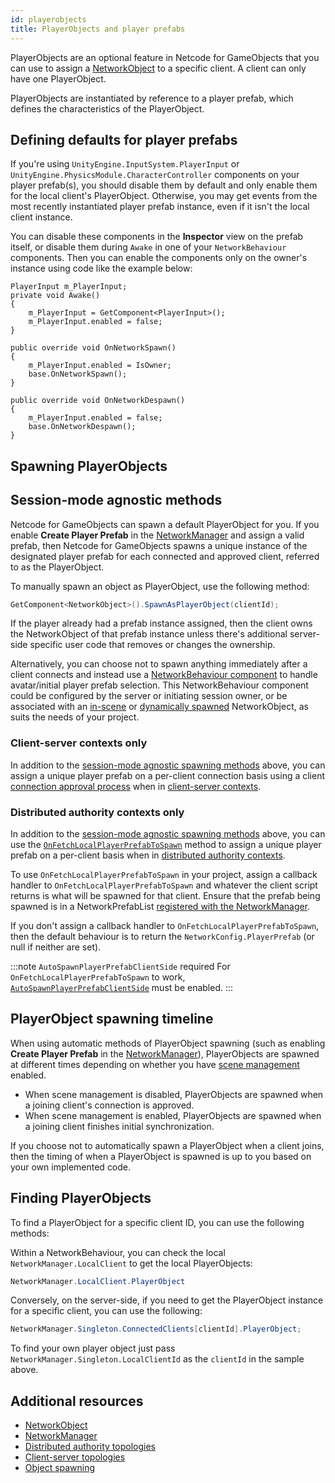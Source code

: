 ```yaml
---
id: playerobjects
title: PlayerObjects and player prefabs
---
```


PlayerObjects are an optional feature in Netcode for GameObjects that you can use to assign a [NetworkObject](networkobject.md) to a specific client. A client can only have one PlayerObject.

PlayerObjects are instantiated by reference to a player prefab, which defines the characteristics of the PlayerObject.

## Defining defaults for player prefabs

If you're using `UnityEngine.InputSystem.PlayerInput` or `UnityEngine.PhysicsModule.CharacterController` components on your player prefab(s), you should disable them by default and only enable them for the local client's PlayerObject. Otherwise, you may get events from the most recently instantiated player prefab instance, even if it isn't the local client instance.

You can disable these components in the **Inspector** view on the prefab itself, or disable them during `Awake` in one of your `NetworkBehaviour` components. Then you can enable the components only on the owner's instance using code like the example below:

```
PlayerInput m_PlayerInput;
private void Awake()
{
    m_PlayerInput = GetComponent<PlayerInput>();
    m_PlayerInput.enabled = false;
}

public override void OnNetworkSpawn()
{
    m_PlayerInput.enabled = IsOwner;
    base.OnNetworkSpawn();
}

public override void OnNetworkDespawn()
{
    m_PlayerInput.enabled = false;
    base.OnNetworkDespawn();
}
```

## Spawning PlayerObjects

## Session-mode agnostic methods

Netcode for GameObjects can spawn a default PlayerObject for you. If you enable **Create Player Prefab** in the [NetworkManager](../components/networkmanager.md) and assign a valid prefab, then Netcode for GameObjects spawns a unique instance of the designated player prefab for each connected and approved client, referred to as the PlayerObject.

To manually spawn an object as PlayerObject, use the following method:

```csharp
GetComponent<NetworkObject>().SpawnAsPlayerObject(clientId);
```

If the player already had a prefab instance assigned, then the client owns the NetworkObject of that prefab instance unless there's additional server-side specific user code that removes or changes the ownership.

Alternatively, you can choose not to spawn anything immediately after a client connects and instead use a [NetworkBehaviour component](networkbehaviour.md) to handle avatar/initial player prefab selection. This NetworkBehaviour component could be configured by the server or initiating session owner, or be associated with an [in-scene](scenemanagement/inscene-placed-networkobjects.md) or [dynamically spawned](object-spawning.md#dynamically-spawned-network-prefabs) NetworkObject, as suits the needs of your project.

### Client-server contexts only

In addition to the [session-mode agnostic spawning methods](#session-mode-agnostic-methods) above, you can assign a unique player prefab on a per-client connection basis using a client [connection approval process](connection-approval.md) when in [client-server contexts](../terms-concepts/client-server.md).

### Distributed authority contexts only

In addition to the [session-mode agnostic spawning methods](#session-mode-agnostic-methods) above, you can use the [`OnFetchLocalPlayerPrefabToSpawn`](https://docs.unity3d.com/Packages/com.unity.netcode.gameobjects@latest?subfolder=/api/Unity.Netcode.NetworkManager.html#Unity_Netcode_NetworkManager_OnFetchLocalPlayerPrefabToSpawn) method to assign a unique player prefab on a per-client basis when in [distributed authority contexts](../terms-concepts/distributed-authority.md).

To use `OnFetchLocalPlayerPrefabToSpawn` in your project, assign a callback handler to `OnFetchLocalPlayerPrefabToSpawn` and whatever the client script returns is what will be spawned for that client. Ensure that the prefab being spawned is in a NetworkPrefabList [registered with the NetworkManager](object-spawning.md#registering-a-network-prefab).

If you don't assign a callback handler to `OnFetchLocalPlayerPrefabToSpawn`, then the default behaviour is to return the `NetworkConfig.PlayerPrefab` (or null if neither are set).

:::note `AutoSpawnPlayerPrefabClientSide` required
For `OnFetchLocalPlayerPrefabToSpawn` to work, [`AutoSpawnPlayerPrefabClientSide`](https://docs.unity3d.com/Packages/com.unity.netcode.gameobjects@latest?subfolder=/api/Unity.Netcode.NetworkManager.html#Unity_Netcode_NetworkManager_AutoSpawnPlayerPrefabClientSide) must be enabled.
:::

## PlayerObject spawning timeline

When using automatic methods of PlayerObject spawning (such as enabling **Create Player Prefab** in the [NetworkManager](../components/networkmanager.md)), PlayerObjects are spawned at different times depending on whether you have [scene management](scenemanagement/scene-management-overview.md) enabled.

- When scene management is disabled, PlayerObjects are spawned when a joining client's connection is approved.
- When scene management is enabled, PlayerObjects are spawned when a joining client finishes initial synchronization.

If you choose not to automatically spawn a PlayerObject when a client joins, then the timing of when a PlayerObject is spawned is up to you based on your own implemented code.

## Finding PlayerObjects

To find a PlayerObject for a specific client ID, you can use the following methods:

Within a NetworkBehaviour, you can check the local `NetworkManager.LocalClient` to get the local PlayerObjects:

```csharp
NetworkManager.LocalClient.PlayerObject
```

Conversely, on the server-side, if you need to get the PlayerObject instance for a specific client, you can use the following:

```csharp
NetworkManager.Singleton.ConnectedClients[clientId].PlayerObject;
```

To find your own player object just pass `NetworkManager.Singleton.LocalClientId` as the `clientId` in the sample above.

## Additional resources

- [NetworkObject](networkobject.md)
- [NetworkManager](../components/networkmanager.md)
- [Distributed authority topologies](../terms-concepts/distributed-authority.md)
- [Client-server topologies](../terms-concepts/client-server.md)
- [Object spawning](object-spawning.md)
